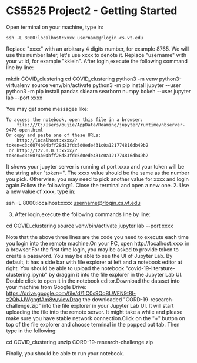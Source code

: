 # CS5525 Project2 - Getting Started

Open terminal on your machine, type in:

`ssh -L 8000:localhost:xxxx username@rlogin.cs.vt.edu`

Replace "xxxx" with an arbitrary 4 digits number, for example 8765. We will use this number later, let's use xxxx to denote it.
Replace "username" with your vt id, for example "kklein".
After login,execute the following command line by line:
	

mkdir COVID_clustering
cd COVID_clustering
python3 -m venv python3-virtualenv
source venv/bin/activate
python3 -m pip install jupyter --user
python3 -m pip install pandas sklearn searborn numpy bokeh --user
jupyter lab --port xxxx 

You may get some messages like:

    To access the notebook, open this file in a browser:
        file:///C:/Users/bujie/AppData/Roaming/jupyter/runtime/nbserver-9476-open.html
    Or copy and paste one of these URLs:
        http://localhost:xxxx/?token=c3c6074b04bff28d83fdc5d0ede431c0a121774816db49b2
     or http://127.0.0.1:xxxx/?token=c3c6074b04bff28d83fdc5d0ede431c0a121774816db49b2

It shows your jupyter server is running at port xxxx and your token will be the string after "token=". The xxxx value should be the same as the number you pick. Otherwise, you may need to pick another value for xxxx and login again.Follow the following:1. Close the terminal and open a new one.
2. Use a new value of xxxx, type in:

ssh -L 8000:localhost:xxxx username@rlogin.cs.vt.edu

3. After login,execute the following commands line by line:
	

cd COVID_clustering
source venv/bin/activate
jupyter lab --port xxxx 

Note that the above three lines are the code you need to execute each time you login into the remote machine.On your PC, open http://localhost:xxxx in a browser.For the first time login, you may be asked to provide token to create a password.
You may be able to see the UI of Jupyter Lab. By default, it has a side bar with file explorer at left and a notebook editor at right.
You should be able to upload the notebook "covid-19-literature-clustering.ipynb" by draggin it into the file explorer in the Jupyter Lab UI.
Double click to open it in the notebook editor.Download the dataset into your machine from Google Drive:
https://drive.google.com/file/d/1IC0s9QoBLWFN9tRI-z2QbJJWgngfAm8w/viewDrag the downloaded "CORD-19-research-challenge.zip" into the file explorer in your Jupyter Lab UI. It will start uploading the file into the remote server. It might take a while and please make sure you have stable network connection.Click on the "+" button on top of the file explorer and choose terminal in the popped out tab. Then type in the following:
	

cd COVID_clustering
unzip CORD-19-research-challenge.zip

Finally, you should be able to run your notebook.
